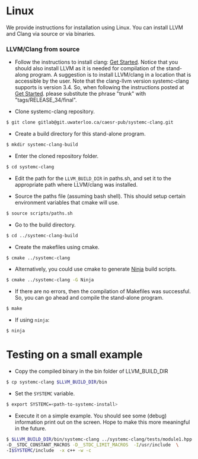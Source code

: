 # Linux

We provide instructions for installation using Linux. 
You can install LLVM and Clang via source or via binaries. 

### LLVM/Clang from source 

* Follow the instructions to install clang: [Get Started](http://clang.llvm.org/get_started.html). Notice that you should also install LLVM as it is needed for compilation of the stand-along program. A suggestion is to install LLVM/clang in a location that is accessible by the user.
Note that the clang-llvm version systemc-clang supports is version 3.4. So, when following the instructions posted at [Get Started](http://clang.llvm.org/get_started.html). please substitute the phrase "trunk" with "tags/RELEASE_34/final".
 
* Clone systemc-clang repository.

```bash  
$ git clone gitlab@git.uwaterloo.ca/caesr-pub/systemc-clang.git
```

* Create a build directory for this stand-alone program.

```bash
$ mkdir systemc-clang-build
```

* Enter the cloned repository folder.

```bash
$ cd systemc-clang
```

* Edit the path for the `LLVM_BUILD_DIR` in paths.sh, and set it to the appropriate path where LLVM/clang was installed.

* Source the paths file (assuming bash shell).  This should setup certain environment variables that cmake will use.

```bash
$ source scripts/paths.sh
```

* Go to the build directory.

```bash
$ cd ../systemc-clang-build
```

* Create the makefiles using cmake.  
```bash
$ cmake ../systemc-clang
```
* Alternatively, you could use cmake to generate [Ninja](https://ninja-build.org) build scripts.
```bash
$ cmake ../systemc-clang -G Ninja
```

* If there are no errors, then the compilation of Makefiles was successful.  So, you can go ahead and compile the stand-alone program.
```bash
$ make
```

* If using `ninja`:
```bash
$ ninja
```
Testing on a small example
==========================

* Copy the compiled binary in the bin folder of LLVM_BUILD_DIR
```bash
$ cp systemc-clang $LLVM_BUILD_DIR/bin
```
* Set the `SYSTEMC` variable.

```bash
$ export SYSTEMC=<path-to-systemc-install>
```

* Execute it on a simple example.  You should see some (debug) information print out on the screen.  Hope to make this more meaningful in the future.

```bash 
$ $LLVM_BUILD_DIR/bin/systemc-clang ../systemc-clang/tests/module1.hpp -- \
-D__STDC_CONSTANT_MACROS -D__STDC_LIMIT_MACROS  -I/usr/include  \
-I$SYSTEMC/include  -x c++ -w -c
```


